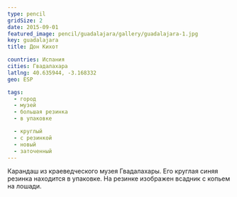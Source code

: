 ```yaml
---
type: pencil
gridSize: 2
date: 2015-09-01
featured_image: pencil/guadalajara/gallery/guadalajara-1.jpg
key: guadalajara
title: Дон Кихот

countries: Испания
cities: Гвадалахара
latlng: 40.635944, -3.168332
geo: ESP

tags:
  - город
  - музей
  - большая резинка
  - в упаковке

  - круглый
  - с резинкой
  - новый
  - заточенный
---
```


Карандаш из краеведческого музея Гвадалахары. Его круглая синяя резинка находится в упаковке. На резинке изображен всадник с копьем на лошади.
